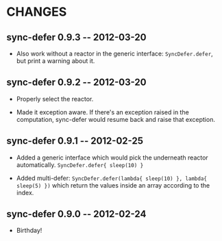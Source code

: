 # CHANGES

## sync-defer 0.9.3 -- 2012-03-20

* Also work without a reactor in the generic interface: `SyncDefer.defer`,
  but print a warning about it.

## sync-defer 0.9.2 -- 2012-03-20

* Properly select the reactor.

* Made it exception aware. If there's an exception raised in the
  computation, sync-defer would resume back and raise that exception.

## sync-defer 0.9.1 -- 2012-02-25

* Added a generic interface which would pick the underneath reactor
  automatically. `SyncDefer.defer{ sleep(10) }`

* Added multi-defer:
  `SyncDefer.defer(lambda{ sleep(10) }, lambda{ sleep(5) })`
  which return the values inside an array according to the index.

## sync-defer 0.9.0 -- 2012-02-24

* Birthday!
